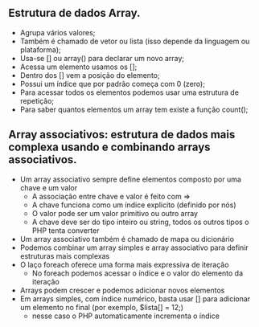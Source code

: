 ## Estrutura de dados Array.

- Agrupa vários valores;
- Também é chamado de vetor ou lista (isso depende da linguagem ou plataforma);
- Usa-se [] ou array() para declarar um novo array;
- Acessa um elemento usamos os [];
- Dentro dos [] vem a posição do elemento;
- Possui um índice que por padrão começa com 0 (zero);
- Para acessar todos os elementos podemos usar uma estrutura de repetição;
- Para saber quantos elementos um array tem existe a função count();

## Array associativos: estrutura de dados mais complexa usando e combinando arrays associativos.

- Um array associativo sempre define elementos composto por uma chave e um valor
  - A associação entre chave e valor é feito com =>
  - A chave funciona como um índice explicito (definido por nós)
  - O valor pode ser um valor primitivo ou outro array
  - A chave deve ser do tipo inteiro ou string, todos os outros tipos o PHP tenta converter
- Um array associativo também é chamado de mapa ou dicionário
- Podemos combinar um array simples e array associativo para definir estruturas mais complexas
- O laço foreach oferece uma forma mais expressiva de iteração
  - No foreach podemos acessar o índice e o valor do elemento da iteração
- Arrays podem crescer e podemos adicionar novos elementos
- Em arrays simples, com índice numérico, basta usar [] para adicionar um elemento no final (por exemplo, $lista[] = 12;)
  - nesse caso o PHP automaticamente incrementa o índice
